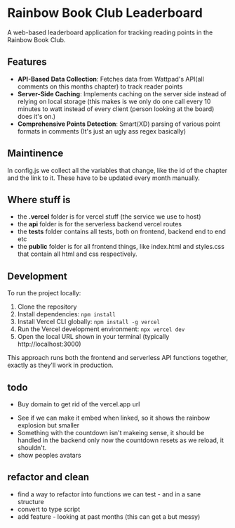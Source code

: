 # Rainbow Book Club Leaderboard

A web-based leaderboard application for tracking reading points in the Rainbow Book Club.

## Features

- **API-Based Data Collection**: Fetches data from Wattpad's API(all comments on this months chapter) to track reader points
- **Server-Side Caching**: Implements caching on the server side instead of relying on local storage (this makes is we only do one call every 10 minutes to watt instead of every client (person looking at the board) does it's on.)
- **Comprehensive Points Detection**: Smart(XD) parsing of various point formats in comments (It's just an ugly ass regex basically)

## Maintinence

In config.js we collect all the variables that change, like the id of the chapter and the link to it. These have to be updated every month manually.

## Where stuff is

- the **.vercel** folder is for vercel stuff (the service we use to host)
- the **api** folder is for the serverless backend vercel routes
- the **tests** folder contains all tests, both on frontend, backend end to end etc
- the **public** folder is for all frontend things, like index.html and styles.css that contain all html and css respectively.

## Development

To run the project locally:

1. Clone the repository
2. Install dependencies: `npm install`
3. Install Vercel CLI globally: `npm install -g vercel`
4. Run the Vercel development environment: `npx vercel dev`
5. Open the local URL shown in your terminal (typically http://localhost:3000)

This approach runs both the frontend and serverless API functions together, exactly as they'll work in production.

## todo
+ Buy domain to get rid of the vercel.app url
- See if we can make it embed when linked, so it shows the rainbow explosion but smaller
- Something with the countdown isn't makeing sense, it should be handled in the backend only now the countdown resets as we reload, it shouldn't.
- show peoples avatars

## refactor and clean
- find a way to refactor into functions we can test - and in a sane structure
- convert to type script
- add feature - looking at past months (this can get a but messy)

